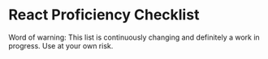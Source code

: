 # React Proficiency Checklist
Word of warning: This list is continuously changing and definitely a work in progress. Use at your own risk.



